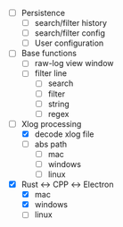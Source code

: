 - [ ] Persistence
  - [ ] search/filter history
  - [ ] search/filter config
  - [ ] User configuration
- [ ] Base functions
  - [ ] raw-log view window
  - [ ] filter line
    - [ ] search
    - [ ] filter
    - [ ] string
    - [ ] regex
- [ ] Xlog processing
  - [x] decode xlog file 
  - [ ] abs path
    - [ ] mac
    - [ ] windows
    - [ ] linux
- [x] Rust ↔ CPP ↔ Electron
  - [x] mac
  - [x] windows
  - [ ] linux